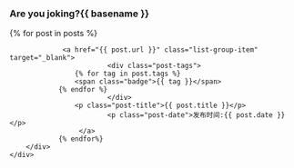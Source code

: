 <h3>Are you joking?{{ basename }}</h3>
<div class="page_lists">
	<div　class="row ">
		<div class="list-group">
    			{% for post in posts %}
    
      			 <a href="{{ post.url }}" class="list-group-item" target="_blank">
                            <div class="post-tags">
      				{% for tag in post.tags %}
					<span class="badge">{{ tag }}</span>
				{% endfor %}
                            </div>
      				<p class="post-title">{{ post.title }}</p>
                            <p class="post-date">发布时间:{{ post.date }}</p>
                     </a>
    			{% endfor%}
  		</div>
  	</div>
</div>
